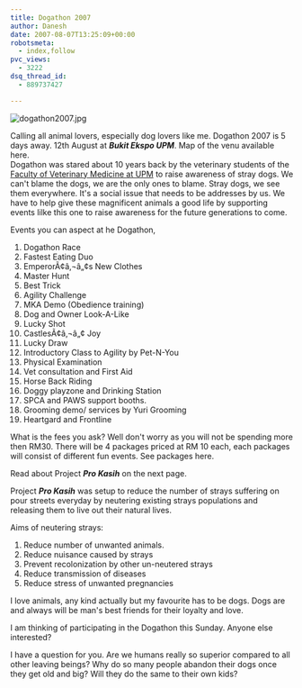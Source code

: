```yaml
---
title: Dogathon 2007
author: Danesh
date: 2007-08-07T13:25:09+00:00
robotsmeta:
  - index,follow
pvc_views:
  - 3222
dsq_thread_id:
  - 889737427

---
```

![dogathon2007.jpg][1]

Calling all animal lovers, especially dog lovers like me. Dogathon 2007 is 5 days away. 12th August at _**Bukit Ekspo UPM**_. Map of the venu available here.  
Dogathon was stared about 10 years back by the veterinary students of the [Faculty of Veterinary Medicine at UPM][2] to raise awareness of stray dogs. We can't blame the dogs, we are the only ones to blame. Stray dogs, we see them everywhere. It's a social issue that needs to be addresses by us. We have to help give these magnificent animals a good life by supporting events lilke this one to raise awareness for the future generations to come.

Events you can aspect at he Dogathon,

  1. Dogathon Race
  2. Fastest Eating Duo
  3. EmperorÃ¢â‚¬â„¢s New Clothes
  4. Master Hunt
  5. Best Trick
  6. <span class="style21">Agility Challenge</span>
  7. MKA Demo (Obedience training)
  8. Dog and Owner Look-A-Like
  9. Lucky Shot
 10. CastlesÃ¢â‚¬â„¢ Joy
 11. Lucky Draw
 12. Introductory Class to Agility by Pet-N-You
 13. Physical Examination
 14. Vet consultation and First Aid
 15. Horse Back Riding
 16. Doggy playzone and Drinking Station
 17. SPCA and PAWS support booths.
 18. Grooming demo/ services by Yuri Grooming
 19. Heartgard and Frontline

What is the fees you ask? Well don't worry as you will not be spending more then RM30. There will be 4 packages priced at RM 10 each, each packages will consist of different fun events. See packages here.

Read about Project _**Pro Kasih**_ on the next page.

<!--more-->

Project _**Pro Kasih**_ was setup to reduce the number of strays suffering on pour streets everyday by neutering existing strays populations and releasing them to live out their natural lives.

Aims of neutering strays:

  1. Reduce number of unwanted animals.
  2. Reduce nuisance caused by strays
  3. Prevent recolonization by other un-neutered strays
  4. Reduce transmission of diseases
  5. Reduce stress of unwanted pregnancies

I love animals, any kind actually but my favourite has to be dogs. Dogs are and always will be man's best friends for their loyalty and love.

I am thinking of participating in the Dogathon this Sunday. Anyone else interested?

I have a question for you. Are we humans really so superior compared to all other leaving beings? Why do so many people abandon their dogs once they get old and big? Will they do the same to their own kids?

 [1]: /wp-content/uploads/2007/08/dogathon2007.jpg
 [2]: http://vet.upm.edu.my/